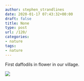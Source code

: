 ```yaml
---
author: stephen_strandlines
date: 2020-01-17 07:43:32+00:00
draft: false
title: None
type: post
url: /120/
categories:
- nature
tags:
- nature
---
```


First daffodils in flower in our village. 

![](https://www.strandlines.blog/uploads/2020/f801c1630a.jpg)

